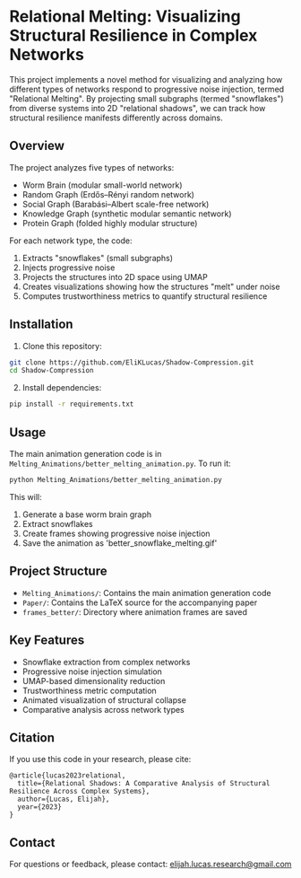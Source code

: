 # Relational Melting: Visualizing Structural Resilience in Complex Networks

This project implements a novel method for visualizing and analyzing how different types of networks respond to progressive noise injection, termed "Relational Melting". By projecting small subgraphs (termed "snowflakes") from diverse systems into 2D "relational shadows", we can track how structural resilience manifests differently across domains.

## Overview

The project analyzes five types of networks:
- Worm Brain (modular small-world network)
- Random Graph (Erdős–Rényi random network)
- Social Graph (Barabási–Albert scale-free network)
- Knowledge Graph (synthetic modular semantic network)
- Protein Graph (folded highly modular structure)

For each network type, the code:
1. Extracts "snowflakes" (small subgraphs)
2. Injects progressive noise
3. Projects the structures into 2D space using UMAP
4. Creates visualizations showing how the structures "melt" under noise
5. Computes trustworthiness metrics to quantify structural resilience

## Installation

1. Clone this repository:
```bash
git clone https://github.com/EliKLucas/Shadow-Compression.git
cd Shadow-Compression
```

2. Install dependencies:
```bash
pip install -r requirements.txt
```

## Usage

The main animation generation code is in `Melting_Animations/better_melting_animation.py`. To run it:

```bash
python Melting_Animations/better_melting_animation.py
```

This will:
1. Generate a base worm brain graph
2. Extract snowflakes
3. Create frames showing progressive noise injection
4. Save the animation as 'better_snowflake_melting.gif'

## Project Structure

- `Melting_Animations/`: Contains the main animation generation code
- `Paper/`: Contains the LaTeX source for the accompanying paper
- `frames_better/`: Directory where animation frames are saved

## Key Features

- Snowflake extraction from complex networks
- Progressive noise injection simulation
- UMAP-based dimensionality reduction
- Trustworthiness metric computation
- Animated visualization of structural collapse
- Comparative analysis across network types

## Citation

If you use this code in your research, please cite:

```
@article{lucas2023relational,
  title={Relational Shadows: A Comparative Analysis of Structural Resilience Across Complex Systems},
  author={Lucas, Elijah},
  year={2023}
}
```

## Contact

For questions or feedback, please contact: elijah.lucas.research@gmail.com 